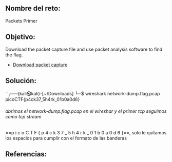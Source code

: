 ## Nombre del reto:
Packets Primer

## Objetivo:
Download the packet capture file and use packet analysis software to find the flag.

-   [Download packet capture](https://artifacts.picoctf.net/c/201/network-dump.flag.pcap)

## Solución:
``┌──(kali㉿kali)-[~/Downloads]
└─$ wireshark network-dump.flag.pcap 
picoCTF{p4ck37_5h4rk_01b0a0d6}

###### abrimos el network-dump.flag.pcap en el wireshar y el primer tcp seguimos como tcp stream
==p i c o C T F { p 4 c k 3 7 _ 5 h 4 r k _ 0 1 b 0 a 0 d 6 }==, solo le quitamos los espacios para cumplir con el formato de las banderas

## Referencias: